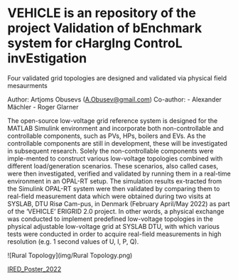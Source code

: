 # VEHICLE is an repository of the project Validation of bEnchmark system for cHargIng ControL invEstigation
Four validated grid topologies are designed and validated via physical field mesaurments

Author: Artjoms Obusevs (A.Obusev@gmail.com)
Co-author: - Alexander Mächler 
           - Roger Glarner 

The open-source low-voltage grid reference system is designed for the MATLAB Simulink environment and incorporate both non-controllable and controllable components, such as PVs, HPs, boilers and EVs. As the controllable components are still in development, these will be investigated in subsequent research. Solely the non-controllable components were imple-mented to construct various low-voltage topologies combined with different load/generation scenarios. These scenarios, also called cases, were then investigated, verified and validated by running them in a real-time environment in an OPAL-RT setup. The simulation results ex-tracted from the Simulink OPAL-RT system were then validated by comparing them to real-field measurement data which were obtained during two visits at SYSLAB, DTU Risø Cam-pus, in Denmark (February April/May 2022) as part of the ‘VEHICLE’ ERIGRID 2.0 project. In other words, a physical exchange was conducted to implement predefined low-voltage topologies in the physical adjustable low-voltage grid at SYSLAB DTU, with which various tests were conducted in order to acquire real-field measurements in high resolution (e.g. 1 second values of U, I, P, Q).

![Rural Topology](img/Rural Topology.png)

[IRED_Poster_2022](img/2022_10_IRED_Poster_A0_ISGAN-SIRFN_T4_PST-VEHICLE_v1.1.pdf)
